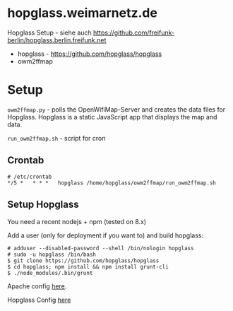 # hopglass.weimarnetz.de
Hopglass Setup - siehe auch https://github.com/freifunk-berlin/hopglass.berlin.freifunk.net

- hopglass - https://github.com/hopglass/hopglass
- owm2ffmap 

# Setup 

`owm2ffmap.py` - polls the OpenWifiMap-Server and creates the data files for Hopglass. 
Hopglass is a static JavaScript app that displays the map and data. 

`run_owm2ffmap.sh` - script for cron 

## Crontab 


    # /etc/crontab 
    */5 *   * * *   hopglass /home/hopglass/owm2ffmap/run_owm2ffmap.sh


## Setup Hopglass

You need a recent nodejs + npm (tested on 8.x)

Add a user (only for deployment if you want to) and build hopglass: 

    # adduser --disabled-password --shell /bin/nologin hopglass
    # sudo -u hopglass /bin/bash 
    $ git clone https://github.com/hopglass/hopglass
    $ cd hopglass; npm install && npm install grunt-cli 
    $ ./node_modules/.bin/grunt 
    
Apache config [here](https://github.com/weimarnetz/hopglass.weimarnetz.de/blob/master/apache/hopglass.conf). 

Hopglass Config [here](https://github.com/weimarnetz/hopglass.weimarnetz.de/blob/master/hopglass/config.json)


